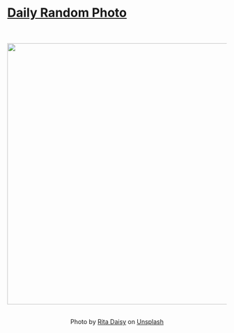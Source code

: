 # [Daily Random Photo](https://www.dailyrandomphoto.com/)

<div align="center">
  <br>
  <br>
  <a href="https://www.dailyrandomphoto.com/p/2025/2025-06-14/"><img src="https://images.unsplash.com/photo-1732342643124-386b131ed04c?crop=entropy&cs=tinysrgb&fit=max&fm=jpg&ixid=M3w3NzUwOHwwfDF8cmFuZG9tfHx8fHx8fHx8MTc0OTg2MTk2Mnw&ixlib=rb-4.1.0&q=80&w=1080" width="600px"></a>
  <br>
  <br>
  <p class="has-text-grey">Photo by <a href="https://unsplash.com/@da_daisy?utm_source=Daily%20Random%20Photo&amp;utm_medium=referral" target="_blank" rel="noopener noreferrer">Rita Daisy</a> on <a href="https://unsplash.com/photos/a-sandy-beach-with-waves-coming-in-to-shore-2MgiXbzYqdE?utm_source=Daily%20Random%20Photo&amp;utm_medium=referral" target="_blank" rel="noopener noreferrer">Unsplash</a></p>
</div>
